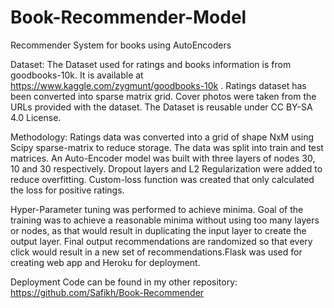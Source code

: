 # Book-Recommender-Model

Recommender System for books using AutoEncoders

Dataset: The Dataset used for ratings and books information is from goodbooks-10k. It is available at https://www.kaggle.com/zygmunt/goodbooks-10k . Ratings dataset has been converted into sparse matrix grid. Cover photos were taken from the URLs provided with the dataset. The Dataset is reusable under CC BY-SA 4.0 License.

Methodology: Ratings data was converted into a grid of shape NxM using Scipy sparse-matrix to reduce storage. The data was split into train and test matrices. An Auto-Encoder model was built with three layers of nodes 30, 10 and 30 respectively. Dropout layers and L2 Regularization were added to reduce overfitting. Custom-loss function was created that only calculated the loss for positive ratings.

Hyper-Parameter tuning was performed to achieve minima. Goal of the training was to achieve a reasonable minima without using too many layers or nodes, as that would result in duplicating the input layer to create the output layer. Final output recommendations are randomized so that every click would result in a new set of recommendations.Flask was used for creating web app and Heroku for deployment.

Deployment Code can be found in my other repository: https://github.com/Safikh/Book-Recommender
